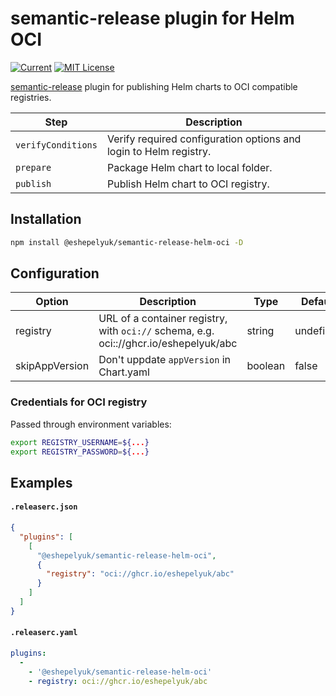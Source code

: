
# semantic-release plugin for Helm OCI

[![Current](https://img.shields.io/github/v/tag/eshepelyuk/semantic-release-helm-oci?logo=github&sort=semver&style=for-the-badge&label=current)](https://github.com/eshepelyuk/semantic-release-helm-oci/releases/latest)
[![MIT License](https://img.shields.io/github/license/eshepelyuk/semantic-release-helm-oci?logo=mit&style=for-the-badge)](https://opensource.org/licenses/MIT)

[semantic-release](https://github.com/semantic-release/semantic-release) plugin
for publishing Helm charts to OCI compatible registries.

| Step               | Description                                                  |
|--------------------|--------------------------------------------------------------|
| `verifyConditions` | Verify required configuration options and login to Helm registry.    |
| `prepare`          | Package Helm chart to local folder.                          |
| `publish`          | Publish Helm chart to OCI registry.                          |

## Installation

```bash
npm install @eshepelyuk/semantic-release-helm-oci -D
```

## Configuration

| Option            | Description                                                       | Type      | Default   |
| ------------------|-------------------------------------------------------------------|-----------|-----------|
| registry          | URL of a container registry, with `oci://` schema, e.g. oci:://ghcr.io/eshepelyuk/abc                                 | string    | undefined |
| skipAppVersion | Don't uppdate `appVersion` in Chart.yaml | boolean | false |

### Credentials for OCI registry

Passed through environment variables:

```bash
export REGISTRY_USERNAME=${...}
export REGISTRY_PASSWORD=${...}
```

## Examples

#### **`.releaserc.json`**
```json
{
  "plugins": [
    [
      "@eshepelyuk/semantic-release-helm-oci",
      {
        "registry": "oci://ghcr.io/eshepelyuk/abc"
      }
    ]
  ]
}
```

#### **`.releaserc.yaml`**

```yaml
plugins:
  -
    - '@eshepelyuk/semantic-release-helm-oci'
    - registry: oci://ghcr.io/eshepelyuk/abc
```
